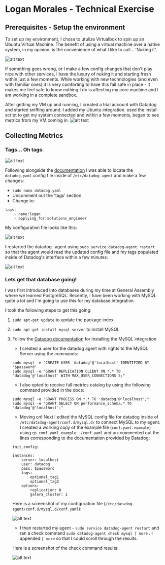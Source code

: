 # Logan Morales - Technical Exercise

## Prerequisites - Setup the environment

To set up my environment, I chose to utulize Virtualbox to spin up an Ubuntu Virtual Machine. The benefit of using a virtual machine over a native system, in my opinion, is the convenience of what I like to call... 'Nuking it'. 

![alt text](https://media.giphy.com/media/YA6dmVW0gfIw8/giphy.gif "Logo Title Text 1")

If something goes wrong, or I make a few config changes that don't play nice with other services, I have the luxury of nuking it and starting fresh within just a few moments. While working with new technologies (and even with familiar ones) it is very comforting to have this fail safe in place - it makes me feel safe to know nothing I do is affecting my core machine and I am working in a complete sandbox. 

After getting my VM up and running, I created a trial account with Datadog and started sniffing around. I added my Ubuntu integration, used the install script to get my system connected and within a few moments, began to see metrics from my VM coming in.
![alt text](https://i.imgur.com/FEdqXWr.png "Logo Title Text 1")

## Collecting Metrics

### Tags... Oh tags.
![alt text](https://media.giphy.com/media/3o6Ei0fWOw1iQ79d0A/giphy.gif)

Following alongside the [documentation](https://docs.datadoghq.com/getting_started/tagging/assigning_tags/) I was able to locate the `datadog.yaml` config file inside of `/etc/datadog-agent` and make a few changes:

- `sudo nano datadog.yaml`
- Uncomment out the 'tags' section
- Change to:
```
tags:
	- name:logan
	- applying_for:solutions_engineer
```

My configuration file looks like this:

![alt text](https://i.imgur.com/2im4SJj.png "Logo Title Text 1")

I restarted the datadog- agent using 
`sudo service datadog-agent restart` 
so that the agent would read the updated config file and my tags populated inside of Datadog's interface within a few minutes:

![alt text](https://i.imgur.com/XqA2WIu.png)

### Lets get that database going!

I was first introduced into databases during my time at General Assembly where we learned PostgreSQL. Recently, I have been working with MySQL quite a lot and I'm going to use this for my database integration. 

I took the following steps to get this going:
	
1. `sudo apt-get update` to update the package index
2. `sudo apt-get install mysql-server` to install MySQL
3. Follow the [Datadog documentation](https://docs.datadoghq.com/getting_started/tagging/assigning_tags/) for installing the MySQL integration:
	- I created a user for the datadog agent with rights to the MySQL Server using the commands:

	```
	sudo mysql -e "CREATE USER 'datadog'@'localhost' IDENTIFIED BY '$password'
	sudo mysql -e "GRANT REPLICATION CLIENT ON *.* TO 'datadog'@'localhost' WITH MAX_USER_CONNECTIONS 5;"
	```

	- I also opted to receive full metrics catalog by using the following command provided in the docs:

	```
	sudo mysql -e "GRANT PROCESS ON *.* TO 'datadog'@'localhost';"
	sudo mysql -e "GRANT SELECT ON performance_schema.* TO 'datadog'@'localhost';"
	```

	- Moving on! Next I edited the MySQL config file for datadog inside of `/etc/datadog-agent/conf.d/mysql.d/` to connect MySQL to my agent. I created a working copy of the example file 
	(`conf.yaml.example`) using `cp conf.yaml.example ./conf.yaml` and un-commented out the lines corresponding to the documentation provided by Datadog:

	```
	init_config:

	instances:
	  	server: localhost
    	user: datadog
    	pass: $password 
    	tags:
        	optional_tag1
        	optional_tag2
    	options:
        	replication: 0
        	galera_cluster: 1
	```

   Here is a screenshot of my configuration file (`/etc/datadog-agent/conf.d/mysql.d/conf.yaml`):
	
   ![alt text](https://i.imgur.com/ViXlih0.png)

   - I then restarted my agent - `sudo service datadog-agent restart` and ran a check command `sudo datadog-agent check mysql | more` . I appended `| more` so that I could scroll through the results. 

   Here is a screenshot of the check command results:

   ![alt text](https://i.imgur.com/gLBcC2A.png)


